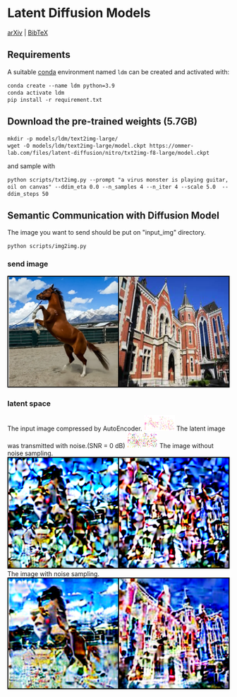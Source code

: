 # Latent Diffusion Models
[arXiv](https://arxiv.org/abs/2112.10752) | [BibTeX](#bibtex)








  
## Requirements
A suitable [conda](https://conda.io/) environment named `ldm` can be created
and activated with:

```
conda create --name ldm python=3.9
conda activate ldm
pip install -r requirement.txt
```


## Download the pre-trained weights (5.7GB)
```
mkdir -p models/ldm/text2img-large/
wget -O models/ldm/text2img-large/model.ckpt https://ommer-lab.com/files/latent-diffusion/nitro/txt2img-f8-large/model.ckpt
```
and sample with
```
python scripts/txt2img.py --prompt "a virus monster is playing guitar, oil on canvas" --ddim_eta 0.0 --n_samples 4 --n_iter 4 --scale 5.0  --ddim_steps 50
```
## Semantic Communication with Diffusion Model
The image you want to send should be put on "input_img" directory.
```
python scripts/img2img.py
```

### send image
![original image](./outputs/uinput.png)

### latent space
The input image compressed by AutoEncoder.
![latent image](./outputs/z.png)
The latent image was transmitted with noise.(SNR = 0 dB)
![latent image with noise](./outputs/z_0.png)
The image without noise sampling.
![image with no sampling](./outputs/nosample_0.png)
The image with noise sampling.
![image with sampling](./outputs/output_0.png)










